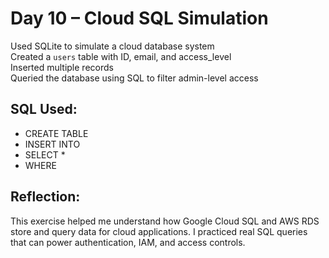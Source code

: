 # Day 10 – Cloud SQL Simulation

Used SQLite to simulate a cloud database system  
Created a `users` table with ID, email, and access_level  
Inserted multiple records  
Queried the database using SQL to filter admin-level access

## SQL Used:
- CREATE TABLE
- INSERT INTO
- SELECT *
- WHERE

## Reflection:
This exercise helped me understand how Google Cloud SQL and AWS RDS store and query data for cloud applications. I practiced real SQL queries that can power authentication, IAM, and access controls.
